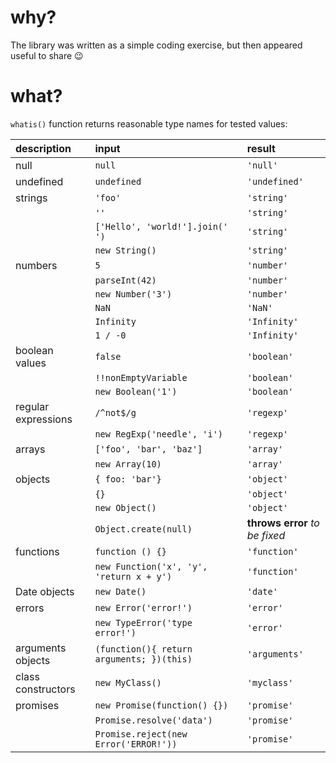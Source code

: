 # why?
The library was written as a simple coding exercise, but then appeared useful to share :wink:

# what?
`whatis()` function returns reasonable type names for tested values:

| description    | input   | result      |
|:---------------|:--------|:------------|
| null   | `null`  | `'null'`    |
| undefined | `undefined` | `'undefined'` |
| strings | `'foo'` | `'string'` |
|  | `''` | `'string'` |
|  | `['Hello', 'world!'].join(' ')` | `'string'` |
|  | `new String()` | `'string'` |
| numbers | `5` | `'number'` |
|  | `parseInt(42)` | `'number'` |
|  | `new Number('3')` | `'number'` |
|  | `NaN` | `'NaN'` |
|  | `Infinity` | `'Infinity'` |
|  | `1 / -0` | `'Infinity'` |
| boolean values | `false` | `'boolean'` |
|  | `!!nonEmptyVariable` | `'boolean'` |
|  |`new Boolean('1')` | `'boolean'` |
| regular expressions | `/^not$/g` | `'regexp'` |
|  | `new RegExp('needle', 'i')` | `'regexp'` |
| arrays | `['foo', 'bar', 'baz']` | `'array'` |
|  | `new Array(10)` | `'array'` |
| objects | `{ foo: 'bar'}` | `'object'` |
|  | `{}` | `'object'` |
|  | `new Object()` | `'object'` |
|  | `Object.create(null)` | **throws error** *to be fixed* |
| functions | `function () {}` | `'function'` |
|  | `new Function('x', 'y', 'return x + y')` | `'function'` |
| Date objects | `new Date()` | `'date'` |
| errors | `new Error('error!')` | `'error'` |
|  | `new TypeError('type error!')` | `'error'` |
| arguments objects | `(function(){ return arguments; })(this)` | `'arguments'` |
| class constructors | `new MyClass()` | `'myclass'` |
| promises | `new Promise(function() {})` | `'promise'` |
|  | `Promise.resolve('data')` | `'promise'` |
|  | `Promise.reject(new Error('ERROR!'))` | `'promise'` |